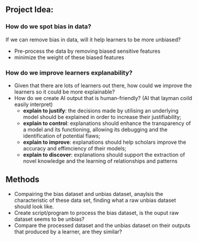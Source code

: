 ## Project Idea:

### How do we spot bias in data?
If we can remove bias in data, will it help learners to be more unbiased?
* Pre-process the data by removing biased sensitive features
* minimize the weight of these biased features

### How do we improve learners explanability?
* Given that there are lots of learners out there, how could we improve the learners so 
it could be more explainable?
* How do we create AI output that is human-friendly? (AI that layman coild easily interpret)
  - **explain to justify**: the decisions made by utilising an underlying model should be explained in order to increase their justifiability;
  - **explain to control**: explanations should enhance the transparency of a model and its functioning, allowing its debugging and the identification of potential flaws; 
  - **explain to improve**: explanations should help scholars improve the accuracy and effimciency of their models;
  - **explain to discover**: explanations should support the extraction of novel knowledge and
    the learning of relationships and patterns

## Methods
* Compairing the bias dataset and unbias dataset, anaylsis the characteristic of these data set, finding what a raw unbias dataset should look like.
* Create script/program to process the bias dataset, is the ouput raw dataset seems to be unbias?
* Compare the processed dataset and the unbias dataset on their outputs that produced by a learner, are they similar?
